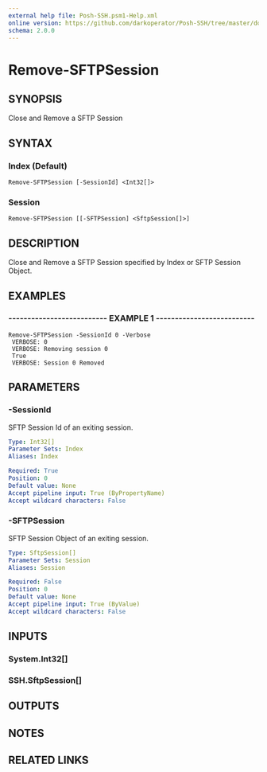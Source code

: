 ```yaml
---
external help file: Posh-SSH.psm1-Help.xml
online version: https://github.com/darkoperator/Posh-SSH/tree/master/docs
schema: 2.0.0
---
```


# Remove-SFTPSession

## SYNOPSIS
Close and Remove a SFTP Session

## SYNTAX

### Index (Default)
```
Remove-SFTPSession [-SessionId] <Int32[]>
```

### Session
```
Remove-SFTPSession [[-SFTPSession] <SftpSession[]>]
```

## DESCRIPTION
Close and Remove a SFTP Session specified by Index or SFTP Session Object.

## EXAMPLES

### -------------------------- EXAMPLE 1 --------------------------
```
Remove-SFTPSession -SessionId 0 -Verbose
 VERBOSE: 0
 VERBOSE: Removing session 0
 True
 VERBOSE: Session 0 Removed
```

## PARAMETERS

### -SessionId
SFTP Session Id of an exiting session.

```yaml
Type: Int32[]
Parameter Sets: Index
Aliases: Index

Required: True
Position: 0
Default value: None
Accept pipeline input: True (ByPropertyName)
Accept wildcard characters: False
```

### -SFTPSession
SFTP Session Object of an exiting session.

```yaml
Type: SftpSession[]
Parameter Sets: Session
Aliases: Session

Required: False
Position: 0
Default value: None
Accept pipeline input: True (ByValue)
Accept wildcard characters: False
```

## INPUTS

### System.Int32[]

### SSH.SftpSession[]

## OUTPUTS

## NOTES

## RELATED LINKS

